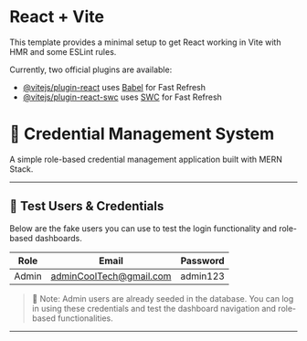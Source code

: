 # React + Vite

This template provides a minimal setup to get React working in Vite with HMR and some ESLint rules.

Currently, two official plugins are available:

- [@vitejs/plugin-react](https://github.com/vitejs/vite-plugin-react/blob/main/packages/plugin-react/README.md) uses [Babel](https://babeljs.io/) for Fast Refresh
- [@vitejs/plugin-react-swc](https://github.com/vitejs/vite-plugin-react-swc) uses [SWC](https://swc.rs/) for Fast Refresh



# 🔐 Credential Management System

A simple role-based credential management application built with MERN Stack.

---

## 🧪 Test Users & Credentials

Below are the fake users you can use to test the login functionality and role-based dashboards.

| Role      | Email                         | Password    |
|-----------|-------------------------------|-------------|
| Admin     | adminCoolTech@gmail.com       | admin123    |


> 📝 Note: Admin users are already seeded in the database. You can log in using these credentials and test the dashboard navigation and role-based functionalities.

---





